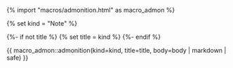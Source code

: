 
{% import "macros/admonition.html" as macro_admon %}

{% set kind = "Note" %}

{%- if not title %}
    {% set title = kind %}
{%- endif %}

{{ macro_admon::admonition(kind=kind, title=title, body=body | markdown | safe) }}

